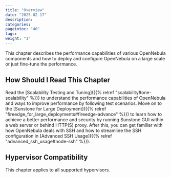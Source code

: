 ```yaml
---
title: "Overview"
date: "2025-02-17"
description:
categories:
pageintoc: "40"
tags:
weight: "1"
---
```


<a id="large-scale-deployment-overview"></a>

<!--# Overview -->

This chapter describes the performance capabilities of various OpenNebula components and how to deploy and configure OpenNebula on a large scale or just fine-tune the performance.

## How Should I Read This Chapter

Read the [Scalability Testing and Tuning]({{% relref "scalability#one-scalability" %}}) to understand the performance capabilities of OpenNebula and ways to improve performance by following test scenarios. Move on to the [Sunstone for Large Deployment]({{% relref "fireedge_for_large_deployments#fireedge-advance" %}}) to learn how to achieve a better performance and security by running Sunstone GUI within a web server or behind HTTP(S) proxy. After this, you can get familiar with how OpenNebula deals with SSH and how to streamline the SSH configuration in [Advanced SSH Usage]({{% relref "advanced_ssh_usage#node-ssh" %}}).

## Hypervisor Compatibility

This chapter applies to all supported hypervisors.
